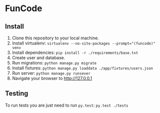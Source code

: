 # FunCode

Install
-------
1. Clone this repository to your local machine.
2. Install virtualenv: `virtualenv --no-site-packages --prompt="(funcode)" venv`
3. Install dependencies: `pip install -r ./requirements/base.txt`
4. Create user and database.
5. Run migrations: `python manage.py migrate`
6. Install fixtures: `python manage.py loaddata ./app/fixtures/users.json`
7. Run server: `python manage.py runsever`
8. Navigate your browser to http://127.0.0.1

Testing
-------
To run tests you are just need to run `py.test`: `py.test ./tests`
